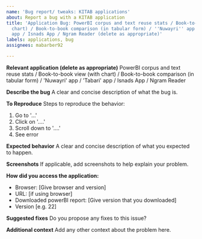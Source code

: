 ```yaml
---
name: 'Bug report/ tweaks: KITAB applications'
about: Report a bug with a KITAB application
title: 'Application Bug: PowerBI corpus and text reuse stats / Book-to-book view (with
  chart) / Book-to-book comparison (in tabular form) / ''Nuwayri'' app / ''Tabari''
  app / Isnads App / Ngram Reader (delete as appropriate)'
labels: applications, bug
assignees: mabarber92

---
```


**Relevant application (delete as appropriate)**
PowerBI corpus and text reuse stats / Book-to-book view (with chart) / Book-to-book comparison (in tabular form) / 'Nuwayri' app / 'Tabari' app / Isnads App / Ngram Reader

**Describe the bug**
A clear and concise description of what the bug is.

**To Reproduce**
Steps to reproduce the behavior:
1. Go to '...'
2. Click on '....'
3. Scroll down to '....'
4. See error

**Expected behavior**
A clear and concise description of what you expected to happen.

**Screenshots**
If applicable, add screenshots to help explain your problem.

**How did you access the application:**
 - Browser: [Give browser and version]
 - URL: [if using browser]
 - Downloaded powerBI report: [Give version that you downloaded]
 - Version [e.g. 22]

**Suggested fixes**
Do you propose any fixes to this issue?

**Additional context**
Add any other context about the problem here.
